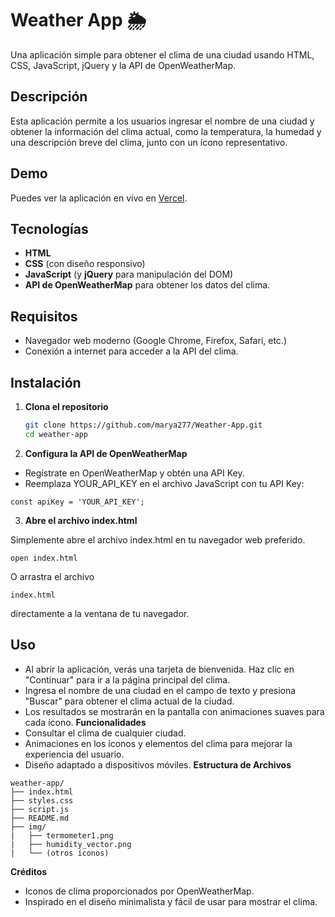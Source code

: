 # Weather App 🌦️

Una aplicación simple para obtener el clima de una ciudad usando HTML, CSS, JavaScript, jQuery y la API de OpenWeatherMap.

## Descripción

Esta aplicación permite a los usuarios ingresar el nombre de una ciudad y obtener la información del clima actual, como la temperatura, la humedad y una descripción breve del clima, junto con un ícono representativo.

## Demo

Puedes ver la aplicación en vivo en [Vercel](https://weather-app-five-teal-16.vercel.app/weather.html).

## Tecnologías

- **HTML**
- **CSS** (con diseño responsivo)
- **JavaScript** (y **jQuery** para manipulación del DOM)
- **API de OpenWeatherMap** para obtener los datos del clima.

## Requisitos

- Navegador web moderno (Google Chrome, Firefox, Safari, etc.)
- Conexión a internet para acceder a la API del clima.

## Instalación

1. **Clona el repositorio**

   ```bash
   git clone https://github.com/marya277/Weather-App.git
   cd weather-app

2. **Configura la API de OpenWeatherMap**

- Regístrate en OpenWeatherMap y obtén una API Key.
- Reemplaza YOUR_API_KEY en el archivo JavaScript con tu API Key:
``` 
const apiKey = 'YOUR_API_KEY'; 
```
3.  **Abre el archivo index.html**

   Simplemente abre el archivo index.html en tu navegador web preferido.

```
open index.html
```
O arrastra el archivo
```
index.html  
```
directamente a la ventana de tu navegador.
## Uso
- Al abrir la aplicación, verás una tarjeta de bienvenida. Haz clic en "Continuar" para ir a la página principal del clima.
- Ingresa el nombre de una ciudad en el campo de texto y presiona "Buscar" para obtener el clima actual de la ciudad.
- Los resultados se mostrarán en la pantalla con animaciones suaves para cada ícono.
**Funcionalidades**
- Consultar el clima de cualquier ciudad.
- Animaciones en los íconos y elementos del clima para mejorar la experiencia del usuario.
- Diseño adaptado a dispositivos móviles.
**Estructura de Archivos**
```
weather-app/
├── index.html
├── styles.css
├── script.js
├── README.md
├── img/
|   ├── termometer1.png
|   ├── humidity_vector.png
|   └── (otros íconos)
```

**Créditos**
- Iconos de clima proporcionados por OpenWeatherMap.
- Inspirado en el diseño minimalista y fácil de usar para mostrar el clima.
